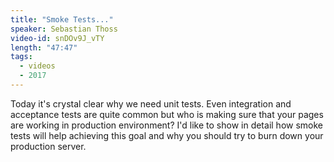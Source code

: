 ```yaml
---
title: "Smoke Tests..."
speaker: Sebastian Thoss
video-id: snDOv9J_vTY
length: "47:47"
tags:
  - videos
  - 2017
---
```


Today it's crystal clear why we need unit tests. Even integration and acceptance tests are quite common but who is making sure that your pages are working in production environment? I'd like to show in detail how smoke tests will help achieving this goal and why you should try to burn down your production server.
